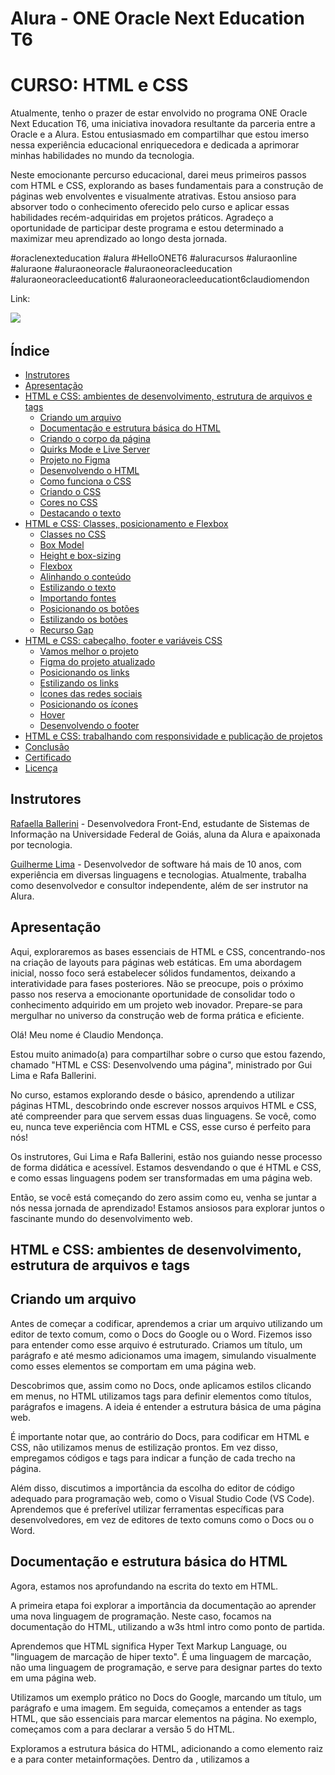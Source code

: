 # Alura - ONE Oracle Next Education T6
# CURSO: HTML e CSS

Atualmente, tenho o prazer de estar envolvido no programa ONE Oracle Next Education T6, uma iniciativa inovadora resultante da parceria entre a Oracle e a Alura. Estou entusiasmado em compartilhar que estou imerso nessa experiência educacional enriquecedora e dedicada a aprimorar minhas habilidades no mundo da tecnologia.

Neste emocionante percurso educacional, darei meus primeiros passos com HTML e CSS, explorando as bases fundamentais para a construção de páginas web envolventes e visualmente atrativas. Estou ansioso para absorver todo o conhecimento oferecido pelo curso e aplicar essas habilidades recém-adquiridas em projetos práticos. Agradeço a oportunidade de participar deste programa e estou determinado a maximizar meu aprendizado ao longo desta jornada.

#oraclenexteducation #alura #HelloONET6 #aluracursos #aluraonline #aluraone #aluraoneoracle #aluraoneoracleeducation #aluraoneoracleeducationt6 #aluraoneoracleeducationt6claudiomendon

Link: 

![](img/imagemgamer.png)

## Índice

- [Instrutores](#instrutor)
- [Apresentação](#apresentacao)
- [HTML e CSS: ambientes de desenvolvimento, estrutura de arquivos e tags](#htmlcss01)
    - [Criando um arquivo](#criandoarquivo)
    - [Documentação e estrutura básica do HTML](#documentacao)
    - [Criando o corpo da página](#corpo)
    - [Quirks Mode e Live Server](#quirks)
    - [Projeto no Figma](#projetofigma)
    - [Desenvolvendo o HTML](#desenvolvendohtml)
    - [Como funciona o CSS](#comofuncionacss)
    - [Criando o CSS](#criandocss)
    - [Cores no CSS](#corescss)
    - [Destacando o texto](#destacandotexto)
- [HTML e CSS: Classes, posicionamento e Flexbox](#htmlcss02)
    - [Classes no CSS](#classescss)
    - [Box Model](#boxmodel)
    - [Height e box-sizing](#heightboxsizing)
    - [Flexbox](#flexbox)
    - [Alinhando o conteúdo](#alinhandoconteudo)
    - [Estilizando o texto](#estilizandotexto)
    - [Importando fontes](#importandofontes)
    - [Posicionando os botões](#posicionandobotao)
    - [Estilizando os botões](#estilizandobotao)
    - [Recurso Gap](#recursogap)
- [HTML e CSS: cabeçalho, footer e variáveis CSS](#htmlcss03)
    - [Vamos melhor o projeto](#melhorandoprojeto)
    - [Figma do projeto atualizado](#figmaatualizado)
    - [ Posicionando os links](#posicionandolinks)
    - [Estilizando os links](#estilizandolinks)
    - [ Ícones das redes sociais](#iconesredessociais)
    - [Posicionando os ícones](#posicionandoicones)
    - [Hover](#hover)
    - [Desenvolvendo o footer](#desenvolvendofooter)
- [HTML e CSS: trabalhando com responsividade e publicação de projetos](#htmlcss04)
- [Conclusão](#conclusao)
- [Certificado](#certificado)
- [Licença](#licença)

## <a name="instrutor"> Instrutores </a>

[Rafaella Ballerini](https://github.com/rafaballerini) - Desenvolvedora Front-End, estudante de Sistemas de Informação na Universidade Federal de Goiás, aluna da Alura e apaixonada por tecnologia.

[Guilherme Lima](https://github.com/guilhermeonrails) - Desenvolvedor de software há mais de 10 anos, com experiência em diversas linguagens e tecnologias. Atualmente, trabalha como desenvolvedor e consultor independente, além de ser instrutor na Alura.

## <a name="apresentacao"> Apresentação </a>

 Aqui, exploraremos as bases essenciais de HTML e CSS, concentrando-nos na criação de layouts para páginas web estáticas. Em uma abordagem inicial, nosso foco será estabelecer sólidos fundamentos, deixando a interatividade para fases posteriores. Não se preocupe, pois o próximo passo nos reserva a emocionante oportunidade de consolidar todo o conhecimento adquirido em um projeto web inovador. Prepare-se para mergulhar no universo da construção web de forma prática e eficiente.

 Olá! Meu nome é Claudio Mendonça.

Estou muito animado(a) para compartilhar sobre o curso que estou fazendo, chamado "HTML e CSS: Desenvolvendo uma página", ministrado por Gui Lima e Rafa Ballerini.

No curso, estamos explorando desde o básico, aprendendo a utilizar páginas HTML, descobrindo onde escrever nossos arquivos HTML e CSS, até compreender para que servem essas duas linguagens. Se você, como eu, nunca teve experiência com HTML e CSS, esse curso é perfeito para nós!

Os instrutores, Gui Lima e Rafa Ballerini, estão nos guiando nesse processo de forma didática e acessível. Estamos desvendando o que é HTML e CSS, e como essas linguagens podem ser transformadas em uma página web.

Então, se você está começando do zero assim como eu, venha se juntar a nós nessa jornada de aprendizado! Estamos ansiosos para explorar juntos o fascinante mundo do desenvolvimento web.

## <a name="htmlcss01"> HTML e CSS: ambientes de desenvolvimento, estrutura de arquivos e tags </a>

## <a name="criandoarquivo"> Criando um arquivo </a>

Antes de começar a codificar, aprendemos a criar um arquivo utilizando um editor de texto comum, como o Docs do Google ou o Word. Fizemos isso para entender como esse arquivo é estruturado. Criamos um título, um parágrafo e até mesmo adicionamos uma imagem, simulando visualmente como esses elementos se comportam em uma página web.

Descobrimos que, assim como no Docs, onde aplicamos estilos clicando em menus, no HTML utilizamos tags para definir elementos como títulos, parágrafos e imagens. A ideia é entender a estrutura básica de uma página web.

É importante notar que, ao contrário do Docs, para codificar em HTML e CSS, não utilizamos menus de estilização prontos. Em vez disso, empregamos códigos e tags para indicar a função de cada trecho na página.

Além disso, discutimos a importância da escolha do editor de código adequado para programação web, como o Visual Studio Code (VS Code). Aprendemos que é preferível utilizar ferramentas específicas para desenvolvedores, em vez de editores de texto comuns como o Docs ou o Word.

## <a name="documentacao"> Documentação e estrutura básica do HTML </a>

Agora, estamos nos aprofundando na escrita do texto em HTML.

A primeira etapa foi explorar a importância da documentação ao aprender uma nova linguagem de programação. Neste caso, focamos na documentação do HTML, utilizando a w3s html intro como ponto de partida.

Aprendemos que HTML significa Hyper Text Markup Language, ou "linguagem de marcação de hiper texto". É uma linguagem de marcação, não uma linguagem de programação, e serve para designar partes do texto em uma página web.

Utilizamos um exemplo prático no Docs do Google, marcando um título, um parágrafo e uma imagem. Em seguida, começamos a entender as tags HTML, que são essenciais para marcar elementos na página. No exemplo, começamos com a <!DOCTYPE html> para declarar a versão 5 do HTML.

Exploramos a estrutura básica do HTML, adicionando a <html> como elemento raiz e a <head> para conter metainformações. Dentro da <head>, utilizamos a <title> para dar um título à página, como "Portfolio", por exemplo.

Ao salvar e abrir o arquivo no navegador, pudemos ver o título refletido na aba do navegador. O próximo passo é abordar o conteúdo real da página. 

**Documentação: Guia Essencial para Desenvolvedores**

**O que é Documentação?**

A documentação é essencial para entender linguagens, ferramentas e bibliotecas na programação.

**Importância**

Guia valioso no aprendizado e desenvolvimento de aplicações.

**Quando Utilizar?**

- Compreender métodos
- Conhecer comandos e recursos
- Lembrar funcionalidades

**Outras Formas de Ajuda**

- **Comunidades:**
  - [Stack Overflow](https://stackoverflow.com/): Ampla comunidade de ajuda em programação.

**Recursos Recomendados**

- **Documentação HTML:**
  - [w3schools](https://www.w3schools.com/html/): Excelente fonte para aprender HTML.

- **Comunidades Front-End:**
  - [Artigo na Alura](link_artigo_comunidades_frontend): Explore comunidades Front-End.

Documentação e comunidades são aliadas no crescimento profissional. Aproveite esses recursos para aprimorar suas habilidades e conhecimentos.

## <a name="corpo"> Criando o corpo da página </a>

Começamos a construção de uma página web básica. Inicialmente, adicionamos a meta informação title, visível na aba do navegador. A seguir, nos concentramos na estrutura do corpo da página.

Retornando à documentação do HTML, utilizamos as tags essenciais para definir a estrutura do HTML5. A meta informação title foi seguida pela abertura e fechamento da tag  "body", que representa o corpo visível da página.

Dentro do corpo, adicionamos um título "h1" com o texto "Isso é um título" e um parágrafo  "p" com o texto "Isso é um parágrafo". Para dar mais contexto à página, inserimos uma imagem "img" com a tag de atributo src apontando para a imagem "html.png". Além disso, adicionamos a propriedade alt para fornecer um texto alternativo, melhorando a acessibilidade.

O código até agora:
````
<!DOCTYPE html>
<html>
    <head>
        <title>Portfolio</title>
    </head>
    <body>
        <h1>Isso é um título</h1>
        <p>Isso é um parágrafo</p>
        <img src="html.png" alt="Logo do HTML 5">
    </body>
</html>
````
![](img/tela01.png)

Essas são as primeiras etapas na construção da nossa página. Vamos continuar aprendendo e adicionando mais elementos conforme avançamos no curso! 😊

## <a name="quirks"> Quirks Mode e Live Server </a>

No curso, estamos trabalhando em uma página web aprimorada com vários elementos. Vamos agora experimentar um pouco com o código.

Ao seguir a documentação, surge uma dúvida: o que acontece se removermos uma propriedade específica? Vamos testar! Por exemplo, podemos retirar a linha "<! DOCTYPE html>".

````
<html>
    <head>
        <title>Portfolio</title>
    </head>
    <body>
        <h1>Isso é um título</h1>
        <p>Isso é um parágrafo</p>
        <img src="html.png" alt="Logo do HTML 5">
    </body>
</html>
````
Ao visualizar no navegador, percebemos que a aparência não mudou. No entanto, ao inspecionar o código-fonte, notamos uma mensagem indicando que a página está em "Modo Quirks". Isso ocorre porque o "! DOCTYPE html" é crucial para informar ao navegador que estamos usando HTML5.

Para corrigir isso, basta adicionar novamente o "! DOCTYPE html".

Outra melhoria que podemos fazer é tornar o processo de visualização mais dinâmico. Vamos adicionar a extensão "Live Server" no VS Code. Ela permitirá atualizações automáticas ao salvarmos o arquivo. Após instalar a extensão, basta clicar em "Go Live" na barra inferior do VS Code.

Agora, ao fazer alterações no código e salvar, a página é automaticamente atualizada no navegador. Isso proporciona uma experiência mais fluida e facilita o desenvolvimento.

Experimentem explorar o código e fazer pequenas modificações para entender melhor o impacto.

## <a name="projetofigma"> Projeto no Figma </a>

Estamos prontos para começar efetivamente nosso projeto de desenvolvimento web. Até agora, passamos por testes, aprendemos a escrever títulos e configuramos o VSCode para nossa programação. Como desenvolvedores, surge a questão: devemos criar uma página de portfólio do zero, com nossos estilos exclusivos, ou basear-nos em um modelo pronto?

No nosso caso, somos o segundo tipo de profissional, encarregados de codificar uma página web já desenhada. Nossa designer, Isa, da Escola de Front-End da Alura, criou o layout que estamos usando. Ela conduziu uma pesquisa extensiva para garantir uma experiência do usuário (UX/UI) eficaz.

Isa utilizou o Figma, uma ferramenta popular para designers, e compartilhou o projeto conosco. Agora, temos acesso a todas as informações necessárias para codificar as páginas neste curso. A tela inicial do projeto no Figma apresenta dois blocos de conteúdo, lado a lado, com detalhes específicos sobre cores, texto, botões e imagens.

![](img/tela02.png)

Link: [Projeto no Figma](https://www.figma.com/file/lCj0eDZEm5n1M4pPuRHKwN/Portfolio---Curso-1-(Copy)-(Community)?type=design&node-id=0-1&mode=design&t=qDXdzjGz1Q6nysOz-0)


O próximo passo é entender como trabalhar a partir das informações fornecidas pelo Figma. Ao clicarmos nos elementos, podemos acessar detalhes importantes na aba "Design", como largura, altura, formato e cores. Além disso, a aba "Inspect" nos fornece valores adicionais para as propriedades, incluindo código CSS.

Nosso desafio agora é transformar essas informações em páginas web, codificando o HTML das telas já construídas. Ao analisar a estrutura no Figma, identificamos a disposição do título, parágrafo, botões e imagem da desenvolvedora. Vamos utilizar HTML para criar a estrutura dos elementos e CSS para aplicar estilos, como cores, formatos e posicionamento.

Teremos a liberdade de personalizar o conteúdo textual, cores e outras propriedades conforme necessário. Nosso próximo passo será começar a trabalhar com o HTML para transformar o design visualizado no Figma em uma página web funcional.

## <a name="desenvolvendohtml"> Desenvolvendo o HTML </a>

Estou seguindo o curso de desenvolvimento web e atualmente estou trabalhando na estruturação da minha página utilizando HTML. No momento, estou focado em organizar o conteúdo dentro da tag < main > do meu arquivo index.html.

Primeiramente, identifiquei os elementos principais da minha página a partir do design fornecido no Figma. A Rafaella e o Guilherme, que estão conduzindo o curso, sugeriram começar a trabalhar da esquerda para a direita e de cima para baixo. Então, iniciei com o título, usando a tag < h1 >, que representa um cabeçalho. Copiei o texto do Figma e colei dentro dessa tag.

Em seguida, destaquei uma parte do título utilizando a tag < strong >, indicando ao navegador que essa parte deve ser enfatizada. Isso não alterou visualmente, mas é uma marcação semântica importante.

Depois, adicionei um parágrafo utilizando a tag < p > e copiei o texto correspondente do Figma para dentro dessa tag. Avancei adicionando dois links, representados pela tag < a >, que servirão como botões para Instagram e GitHub. Por enquanto, esses links não são clicáveis visualmente.

Ao perceber isso, ajustei os links adicionando a propriedade href com os URLs correspondentes. Agora, ao clicar no link do Instagram, por exemplo, será redirecionado para o perfil da Rafaella.

Por fim, inseri uma imagem usando a tag < img >, baixada diretamente do Figma e salva na mesma pasta do projeto. A propriedade alt foi utilizada para descrever a imagem de maneira acessível.

No entanto, apesar de ter estruturado os elementos, ainda falta estilizar a página para que ela se assemelhe ao design original no Figma. Esse será o próximo passo do curso.

![](img/tela03.png)

## <a name="comofuncionacss"> Como funciona o CSS </a>

Estou aprendendo a estilizar minha página web após ter estruturado o HTML. O objetivo agora é tornar a página visualmente atraente e semelhante ao design original no Figma. Guilherme e Rafaella, os instrutores do curso, enfatizaram a importância do CSS (Cascading Style Sheets) para esse propósito.

O CSS controla como os elementos HTML devem ser exibidos na tela, incluindo cores, tamanhos, formas e posicionamentos. Ao consultar a documentação no [W3Schools](https://www.w3schools.com/css/default.asp), aprendi que o CSS economiza trabalho, pois pode ser aplicado a várias páginas web de uma vez, e é armazenado em arquivos .css separados.

Explorando uma demonstração no W3Schools, vi como diferentes estilos podem ser aplicados a um mesmo HTML usando diferentes arquivos .css. Isso me deu uma compreensão prática de como escrever em CSS.

Assim como no HTML, existem palavras-chave específicas no CSS para realizar ações. Focarei nas propriedades principais para começar. A documentação destaca a importância do CSS ao resolver o problema de misturar marcação e estilização no HTML. O CSS foi introduzido para isolar essas responsabilidades, facilitando a manutenção e o desenvolvimento.

Ao usar um arquivo de folha de estilo externo (.css), posso alterar a aparência de um site inteiro modificando apenas esse arquivo. Essa separação entre o HTML e o CSS simplifica o processo e melhora a organização do código.

Agora, estou pronto para começar a escrever e aplicar o CSS ao meu projeto, personalizando cores, tamanhos e formatos para obter a aparência desejada.

## <a name="criandocss"> Criando o CSS </a>

Estou aprendendo a estilizar minha página web, começando com o arquivo CSS. Inicialmente, defini o nome do arquivo como style.css, conforme sugestão dos instrutores do curso. Decidi começar pela cor de fundo e cor do texto da página.

Ao escrever o código no arquivo style.css, utilizei a tag body para abranger a página inteira. Defini a cor de fundo como preta (black) e a cor do texto como branca (white). No entanto, ao verificar no navegador, percebi que as alterações não estavam sendo aplicadas.

Descobri que precisava linkar o arquivo CSS ao HTML. Fiz isso adicionando a tag < link > no < head > do meu arquivo index.html, indicando a relação como "stylesheet" e o arquivo CSS como "styles.css".

Após essa correção, consegui visualizar a cor de fundo preta e o texto em branco na página. No entanto, notei que os links de "Instagram" e "Github" ainda estavam em azul e sublinhados. Essa questão será abordada em etapas posteriores do curso.

![](img/tela04.png)

## <a name="corescss"> Cores no CSS </a>

Estou aprendendo a manipular cores em minha página web. Após estilizar a cor de fundo e do texto, percebi que a cor branca que usei não era a mesma do Figma. O Figma mostrou dois valores: #22D4FD para azul claro e #F6F6F6 para o branco. No entanto, ao aplicar #F6F6F6, o texto não ficou visível.

Descobri que para representar cores no CSS, é necessário adicionar um sinal de cerquilha (#) antes do valor da cor. Após essa correção, consegui visualizar o texto em branco sobre o fundo preto.

Aprendi que existem diferentes formas de representar cores no CSS, seja por palavras-chave como black e white, ou usando a Notação Hexadecimal RGB. Essa notação usa números de 0 a 9 e letras de A a F para representar cores. Por exemplo, o preto é #000000, e o branco é #ffffff.

Experimentei escolher cores usando ambas as formas: "purple" por palavra-chave e "#00ffff" pelo RGB. Embora o resultado não tenha sido ruim, percebi que as escolhas de cores podem ser aprimoradas.

Para isso, pesquisei sobre a "roda de cores Adobe" e explorei o [Adobe Colors](https://color.adobe.com/pt/create/color-wheel), uma ferramenta que gera paletas de cores harmônicas. Entendi a importância de escolher cores de forma estudada e harmônica, e foi sugerido deixar um desafio para pesquisar e escolher cores interessantes.

No código, substituí a cor black por #000000 em background-color, mantendo o texto em #F6F6F6. Ao salvar e rodar a aplicação, as cores foram aplicadas sem problemas.


- Escolha da Paleta de Cores para o Projeto

Chegou a hora de dar vida ao seu projeto escolhendo uma paleta de cores. Uma boa seleção de cores é crucial para proporcionar uma excelente experiência ao usuário e reforçar a identidade da sua página. Para ajudar nesse desafio, apresentamos algumas opções:

 - [Coolors](https://coolors.co/)
O Coolors possui uma interface clara e intuitiva. Com a barra de espaço, você pode criar várias combinações. Destaque para a opção de travar uma cor específica, permitindo a elaboração de combinações em torno dela.

![](img/coolors.gif)

 - [Adobe Color](https://color.adobe.com/)
O Adobe Color oferece uma "Color Wheel" ajustável para obter harmonias variadas. Aplica diversas regras de harmonia de cores, como análogo, monocromático, tríade, complementar, quadrado, composto, entre outros.

![](img/adobecolor.gif)

 - [Color Hunt](https://colorhunt.co/)
O Color Hunt dispõe de diversas paletas elaboradas. Encontre combinações por palavras-chave, como pastel, vintage, neon, ou crie a sua própria paleta.

![](img/colorhunt.gif)

 - [Color Tool - Material Design](https://material.io/resources/color/)
O Color Tool é excelente para criar, compartilhar e aplicar paletas de cores na interface do usuário. Também permite medir o nível de acessibilidade de combinações de cores.

![](img/colortool.gif)

## <a name="destacandotexto"> Destacando o texto </a>

Ao observar o design da minha página web, decidi destacar um trecho específico, "com um Front-End de qualidade!", com a cor azul. Para isso, adicionei a tag < strong > em index.html e utilizei o CSS para definir essa cor.

No arquivo style.css, apliquei a cor branca ao fundo e ao texto da página. Em seguida, selecionei a tag < strong > e defini a cor azul clara para o trecho destacado. Ao salvar e visualizar a página no navegador, confirmei que a estilização foi aplicada com sucesso.

No entanto, ao notar que outros trechos poderiam necessitar do mesmo destaque, como as tecnologias "React, HTML e CSS" em um parágrafo, testei a aplicação da tag < strong > nesse novo contexto. Constatando que a cor azul clara persistia, percebi que essa abordagem pode ser limitada, já que todas as instâncias dessa tag teriam a mesma cor.

Ao discutir com meu colega de curso, compreendi que, para futuros desenvolvimentos do projeto, precisaremos de uma solução mais flexível para destacar diferentes trechos de texto com cores distintas. Essa consideração será abordada em etapas subsequentes do curso.

![](img/tela05.png)

## <a name="htmlcss02"> HTML e CSS: Classes, posicionamento e Flexbox </a>

## <a name="classescss"> Classes no CSS </a>

Estou enfrentando uma situação onde desejo aplicar uma cor específica à tag strong sem que essa formatação seja estendida a todos os elementos que a utilizam. A solução para esse problema envolve o uso de classes no CSS.

Ao explorar o arquivo style.css, percebo que estou utilizando as tags body e strong como seletores do CSS, definindo as cores de fundo e de texto. No entanto, essa abordagem afeta todos os elementos com essas tags.

Decido aprender sobre o seletor de classe, uma técnica comum para resolver esse tipo de problema. Realizo uma pesquisa no Google sobre "classes CSS W3S" e encontro informações relevantes no site W3Schools.

Ao entender que um seletor .class no CSS seleciona elementos com atributos de uma classe específica, decido criar uma classe para o trecho de destaque em meu HTML. Adiciono a propriedade class à tag strong no arquivo index.html, nomeando a classe como "titulo-destaque".

Em seguida, retorno ao arquivo style.css e, em vez de selecionar a tag strong, utilizo o seletor de classe .titulo-destaque para definir a cor azul apenas para esse trecho específico.

Aprendo que a nomeação das classes deve ser significativa e fácil de entender, seguindo padrões que podem evoluir com o tempo. Nomeio a classe conforme o contexto, como "titulo-destaque".

Com essa abordagem, o destaque azul é aplicado apenas ao título específico, evitando afetar outros elementos com a tag strong. Entendo que o uso de classes oferece maior flexibilidade na estilização de elementos específicos, proporcionando uma melhor organização e manutenção do código.

## <a name="boxmodel"> Box Model </a>

Estou enfrentando desafios em relação à organização do layout. Ao adicionar cores com hexadecimal, percebo que o posicionamento não está adequado. O título parece estar grudado à lateral esquerda e ocupando uma linha inteira, assim como o parágrafo. Além disso, ao rolar a página, observo que os links e a imagem aparecem na mesma linha.

Essa aparente falta de controle no posicionamento é devido a um estilo padrão que já é aplicado quando desenvolvemos em HTML e CSS. Para resolver isso, utilizamos a modularidade e aplicamos um "reset CSS" para remover estilos padrões e ter controle total sobre o layout.

Existem diferentes tipos de reset para o CSS, desde os mais abrangentes até os mais simples. Optamos por resetar o espaçamento da página ajustando a margem e o padding. Ao explorar o "Box Model" (modelo de caixa) no W3S, compreendemos que cada elemento segue um modelo de caixa com margem, borda, padding e conteúdo.

Ao inspecionar os elementos na página com as DevTools, percebemos que a margem é o espaço externo ao conteúdo visível. Decidimos remover a margem de todos os elementos usando o seletor universal (*), que representa todos os elementos da página, e configuramos margin: 0 e padding: 0 no arquivo style.css.

Ao aplicar essas alterações, notamos que o espaçamento entre o conteúdo e a página desaparece, proporcionando maior controle sobre o layout. Esse é o passo inicial para melhorar a organização do projeto.

![](img/tela06.png)

## <a name="heightboxsizing"> Height e box-sizing </a>

No código CSS, definimos margin: 0 e padding: 0 para garantir a consistência das funcionalidades. Surge a questão de como assegurar que a página ocupe 100% da tela. Ao examinar o Figma do projeto, notamos dois blocos de conteúdo, lado a lado, em uma única tela. O desafio é garantir que a altura da tela seja totalmente ocupada.

Rafaella apresenta a solução: definir a altura do body como 100vh (viewport height) no arquivo style.css. Ela explica que isso se relaciona com a meta informação viewport no arquivo index.html, que define a altura da tela como 100% do viewport. Após a implementação, ao inspecionar o código, verifica-se que o body agora ocupa 100% da tela.

Guilherme alerta sobre a posição do "T" em height, enquanto Rafaella destaca a necessidade de garantir que elementos não ultrapassem a tela. Introduzem a propriedade box-sizing: border-box para controlar o dimensionamento dos elementos "filhos" dentro do elemento "pai". Essa propriedade é adicionada ao body no CSS, assegurando que nenhum elemento ultrapasse a página.

Visualmente, não há mudança perceptível, mas agora a página está protegida contra elementos que excedem os limites. Rafaella destaca a importância desse padrão para evitar frustrações ao manipular elementos "filhos" dentro do "pai" em projetos futuros.

 - O que é Viewport?

 A viewport, em computação gráfica, refere-se à área visível de um plano e é uma unidade de medida crucial no CSS para criar páginas web responsivas. Sua função é ajustar elementos proporcionalmente às diferentes dimensões de dispositivos, como computadores, tablets e celulares. Isso evita a apresentação desproporcional de elementos em páginas não responsivas. Se deseja explorar mais sobre esse tema e outros conceitos do desenvolvimento front-end, o artigo [Guia de Unidades no CSS](https://www.alura.com.br/artigos/guia-de-unidades-no-css?_gl=1*mtpszq*_ga*MTEwMDQ5Njk5LjE3MDUyMzcyODE.*_ga_1EPWSW3PCS*MTcwNjM1NDU3NC4zNy4xLjE3MDYzNTUxNDkuMC4wLjA.*_fplc*eG9DNzdBSzBaNEp4dm5lNndPTTlvTldTTUZIWU52WUF3bTNkVDVpanZ5UTZQZ0Y1S2xrd09UajNESmpSZjVVSzVyZGJUcUh6Y25qT0E3cEUzQjhuWjhKd3pqR0wzYVNVVU1KNVdKZFBoMkUxeXlSVlVXUVoxJTJGdm1wNjYzMnclM0QlM0Q.) é uma leitura recomendada. Ele abrange não apenas a viewport, mas também outras unidades e conceitos essenciais para desenvolvedores front-end.

## <a name="flexbox"> Flexbox </a>

Ao desenvolver meu projeto, percebi a necessidade de ajustar o posicionamento dos elementos para torná-lo mais esteticamente agradável. Queria ter o texto de um lado e a imagem do outro, mas sem utilizar medidas fixas que poderiam prejudicar a visualização em diferentes dispositivos.

Ao explorar as opções, descobri que o Flexbox seria uma solução eficaz para posicionar os elementos de forma mais dinâmica. Consultei a documentação do Flexbox, seguindo a prática constante de recorrer à documentação ao aprender algo novo.

 - [Mozilla sobre Flexbox](https://developer.mozilla.org/pt-BR/docs/Web/CSS/CSS_Flexible_Box_Layout/Conceitos_Basicos_do_Flexbox)
 - [A Complete Guide to Flexbox](https://css-tricks.com/snippets/css/a-guide-to-flexbox/)

Para implementar o Flexbox, adicionei a propriedade display: flex à classe "apresentacao", que representa o elemento "pai" contendo os elementos a serem posicionados. Isso por padrão colocou os elementos na mesma linha.

Em seguida, para centralizar os elementos na página, utilizei a propriedade align-items: center, que alinha os itens verticalmente de acordo com o elemento de maior altura (a imagem, no meu caso). Isso resultou em uma apresentação mais harmoniosa, com o texto e a imagem centralizados em relação um ao outro.

![](img/tela07.png)

## <a name="alinhandoconteudo"> Alinhando o conteúdo </a>

Ao explorar o desenvolvimento do meu projeto, observei que, ao utilizar o Flexbox para posicionar os elementos, o título, texto e botões do lado esquerdo pareciam formar um único bloco, enquanto a imagem ficava separada. Ao analisar o design no Figma, percebi que queria criar um espaço entre esses dois blocos.

Para alcançar isso, agrupei os elementos do lado esquerdo (título, texto, botões) em uma tag < section > separada da tag da imagem. Isso criou dois elementos filhos no contêiner principal.

Ao aplicar display: flex ao contêiner principal, os elementos foram dispostos em linha, mas ainda estavam muito próximos. Utilizei justify-content: space-between para criar um espaço entre os dois elementos.

Entretanto, notei que os elementos estavam colados nos cantos da tela. Para melhorar isso, adicionei uma margem ao contêiner principal usando a propriedade margin. Ajustei o valor da margem para 10%, o que resultou em uma aparência mais equilibrada entre os elementos e uma maior semelhança com o design no Figma.

![](img/tela08.png)

## <a name="estilizandotexto"> Estilizando o texto </a>

Ao analisar minha aplicação, percebi que a seção de texto não estava conforme o esperado em termos de tamanho. Decidi ajustar isso, adicionando uma classe chamada "apresentacao__conteudo" à minha tag <section> no HTML. Em seguida, no arquivo CSS, defini uma largura específica para essa classe, utilizando informações do Figma.

Ao observar a largura da seção, notei que o tamanho do título também precisava ser ajustado. Criei uma nova classe chamada "apresentacao__conteudo__titulo" e defini o tamanho da fonte para 36 pixels, conforme o Figma.

Além disso, identifiquei que o subtítulo (parágrafo) também precisava de ajustes. Criei uma classe chamada "apresentacao__conteudo__texto" e defini o tamanho da fonte para 24 pixels, conforme as informações do Figma.

Ao aplicar essas mudanças, consegui alinhar o tamanho dos elementos da seção de texto conforme esperado, aproximando minha aplicação do design desejado no Figma.

![](img/tela09.png)

## <a name="importandofontes"> Importando fontes </a>

Ao revisar meu projeto, percebi que a aparência das fontes no Figma diferia da minha página. Para corrigir isso, decidi importar as fontes do Figma para o projeto. Utilizei o [Google Fonts](https://fonts.google.com/) para acessar as fontes desejadas, Krona One para o título e Montserrat para o parágrafo.

Ao acessar o [Google Fonts](https://fonts.google.com/), pesquisei e selecionei as fontes desejadas. Em seguida, copiei o código de importação fornecido pelo [Google Fonts](https://fonts.google.com/), que incluía as fontes Krona One e Montserrat.

No arquivo CSS, substituí o trecho de importação anterior pelo novo código. Em seguida, apliquei as fontes aos elementos HTML desejados. No caso do título, adicionei a propriedade font-family para Krona One, e para o parágrafo, adicionei a propriedade font-family para Montserrat.

Ao salvar e visualizar a página no navegador, confirmei que as fontes estavam agora alinhadas com o design do Figma.

![](img/tela10.png)

## <a name="posicionandobotao"> Posicionando o botão </a>

No meu projeto, percebi que os botões de Instagram e Github não estavam estilizados. Para resolver isso, decidi agrupá-los dentro de uma < div > no arquivo HTML, chamada de apresentacao__links. Esta div serve apenas para fins visuais e não possui um significado semântico específico.

Em seguida, fui para o arquivo CSS e criei uma classe chamada .apresentacao__links. Dentro dessa classe, utilizei Flexbox para posicionar os botões horizontalmente. Adicionei as propriedades display: flex e justify-content: space-between para obter o espaçamento desejado entre os botões.

Ao salvar o código e visualizar a página no navegador, confirmei que os botões agora estavam separados e alinhados conforme o design proposto no Figma.

![](img/tela11.png)

## <a name="estilizandobotao"> Estilizando o botão </a>

Na aula de estilização de botões, percebi que precisava melhorar a aparência dos botões "Instagram" e "Github". No Figma, observei que ambos têm características semelhantes, como formato de retângulo com bordas arredondadas, fundo azul e a mesma fonte sem serifa.

Decidi criar uma classe chamada "apresentacao__links__link" para aplicar o estilo comum aos dois botões. No arquivo HTML, adicionei essa classe às tags âncora correspondentes aos botões.

Em seguida, fui para o arquivo CSS e estilizei os botões. Defini o background-color com a cor azul obtida do Figma, ajustei a largura, centralizei o texto, arredondei as bordas com border-radius, defini o tamanho da fonte e adicionei um espaçamento entre o conteúdo e as bordas usando padding. Além disso, removi o sublinhado com text-decoration: none, defini a cor do texto e a fonte.

Ao analisar o resultado no navegador, percebi que os botões estavam mais parecidos com o design proposto no Figma. Então, continuei refinando detalhes, como adicionar um peso de fonte específico (600) para corresponder ao Figma, buscando a fonte Montserrat no Google Fonts e ajustando o estilo conforme necessário.

No final, observei a melhoria significativa no visual dos botões, deixando o projeto mais próximo do design original no Figma.

![](img/tela12.png)

## <a name="recursogap"> Recurso Gap </a>

Durante o curso, percebi que alguns detalhes no layout do meu projeto estavam diferentes do design no Figma. O espaçamento entre os elementos não estava alinhado conforme o esperado.

Para ajustar isso, lembrei que havia definido uma margem de 10% para a classe .apresentacao no arquivo style.css. Isso estava impactando na disposição dos elementos. Decidi corrigir isso ajustando a margem para 15%.

Além disso, notei que os elementos textuais estavam muito próximos, e no Figma identifiquei que deveriam ter um espaçamento de 40 pixels. Utilizando o Flexbox, modifiquei a direção dos elementos para column e adicionei um espaçamento entre eles usando a propriedade gap.

Ao testar no navegador, observei que os blocos de texto e a imagem se posicionaram mais ao centro da tela, proporcionando uma disposição mais próxima do design desejado no Figma. Com esses ajustes, o projeto já estava mais alinhado com as expectativas.

![](img/tela13.png)

## <a name="htmlcss03"> HTML e CSS: Responsividade e Pseudo-classes </a>

## <a name="melhorandoprojeto"> Melhorando o projeto </a>

Durante o curso, recebemos a tarefa de aprimorar um projeto existente, incorporando novas funcionalidades à interface. Uma das principais metas é a implementação de uma nova tela, refinando ainda mais o projeto. Uma das melhorias incluirá a exibição de ícones ao lado dos links, proporcionando uma experiência visual aprimorada.

Um aspecto crucial do projeto será a implementação da navegação entre as telas, utilizando um cabeçalho que permitirá a transição suave de uma tela para outra. Além disso, exploraremos detalhes relacionados ao código, como a capacidade de alterar as cores do projeto inteiro a partir de um único local no código. Essa abordagem eficiente facilitará a personalização e manutenção do visual do projeto.

## <a name="figmaatualizado"> Figma do projeto atualizado </a>

Estou enfrentando um novo desafio em meu curso, onde estamos focando na atualização de uma aplicação. No mundo real, é comum desenvolver uma tela e, posteriormente, precisar atualizá-la para incluir novas funcionalidades. Isso acontece frequentemente em sistemas de software, páginas web e aplicações.

Durante o curso, meu instrutor Guilherme explicou que, embora não sejamos uma empresa de e-commerce, nosso projeto precisa passar por uma atualização, resultando em uma nova tela. Utilizamos o Figma para visualizar a versão atualizada, que apresenta um fundo preto e dois textos em negrito na cor ciano ("Home" e "Sobre mim") na parte superior.

A tela possui dois blocos de conteúdo centralizados, com o bloco esquerdo contendo um título em branco seguido de um parágrafo na cor branca, apresentando informações sobre Claudio Mendonça. Abaixo, há um subtítulo em negrito, seguido por três botões pretos com ícones no interior. O bloco direito exibe uma fotografia colorida minha Claudio Mendonça com um destaque ciano ao redor, além de uma barra inferior na cor ciano com o texto "Desenvolvido por Claudio Mendonça".

Durante a discussão com Rafaella, eles mencionaram que os botões e o subtítulo "Acesse minhas redes" agora têm apenas uma borda ciano, e há ícones nos botões. Além disso, os menus "Home" e "Sobre mim" foram adicionados na parte superior.

No decorrer do curso, também foi introduzida uma nova página, acessada pelo menu "Sobre mim". Essa tela mantém o cabeçalho e o rodapé semelhantes, mas o conteúdo central difere. No bloco esquerdo, há um título "Sobre mim" e dois parágrafos de texto "Lorem ipsum". O bloco direito exibe novamente a fotografia de Claudio Mendonça, com uma barra inferior ciano contendo o texto "Desenvolvido por Claudio Mendonça".

Durante a análise comparativa das duas páginas, Guilherme e Rafaella destacaram que os estilos são semelhantes, mas as disposições e tamanhos de texto variam. Eles discutiram a possível aplicação de Flexbox na horizontal ou vertical para os blocos de biografia, ressaltando que esse tipo de decisão é comum no desenvolvimento web.

A próxima etapa do curso envolverá a implementação dessa nova atualização em nosso projeto.

![](img/tela14.png)

## <a name="posicionandolinks"> Posicionando os links </a>

Estou trabalhando em um projeto durante o curso e precisamos fazer algumas atualizações na página. Inicialmente, discutimos por onde começar: cabeçalho, rodapé ou botões. Decidimos focar nos botões, já que há uma clara diferença entre a etapa anterior e a atual.

Ao examinar o código HTML no arquivo index.html, identificamos uma nova adição à página: um subtítulo antes dos links chamado "Acesse minhas redes:". Para incorporá-lo, adicionamos um < h2 > dentro da < div > que agrupa os botões. Optamos pelo < h2 > em vez do < h1 > para manter a consistência e evitar problemas de pesquisa no Google.

Ao visualizar a página no navegador, percebemos que o texto estava disposto de forma incorreta, à esquerda dos botões. Para corrigir isso, ajustamos o estilo no arquivo style.css. Modificamos o flex-direction para column dentro da classe .apresentacao__links, garantindo que os elementos fossem dispostos na vertical.

Para centralizar os elementos verticalmente e adicionar um espaçamento entre eles, utilizamos as propriedades align-items: center e gap: 32px. O align-items foi inserido na mesma classe .apresentacao__links.

Ao comparar com o design no Figma, notamos que os botões precisavam ter a mesma cor de fundo da página, uma imagem ao lado do texto e tamanhos diferentes. Essas alterações serão implementadas nas próximas etapas do projeto.

![](img/tela15.png)

## <a name="estilizandolinks"> Estilizando os links </a>

Estamos trabalhando na estilização de um projeto web durante o curso, e a última tarefa envolve ajustes nos links e botões da página. Primeiramente, corrigimos a formatação dos links e decidimos estilizar o subtítulo. Para isso, criamos uma nova classe no arquivo HTML e, em seguida, iniciamos a estilização no arquivo CSS.

Optamos por utilizar a fonte "Krona One" para o subtítulo, conforme especificado no design do projeto no Figma. Ajustamos também o peso e o tamanho da fonte, seguindo as informações obtidas no Figma. Em seguida, passamos para a estilização dos botões, removendo o fundo ciano, alterando a cor do texto e adicionando uma borda sólida.

Comentamos partes do código no CSS para facilitar possíveis ajustes futuros e mantivemos a formatação desejada nos botões. Exploramos a propriedade "border" no CSS, destacando a espessura, o estilo (no caso, sólido) e a cor da borda.

Após esses ajustes, notamos que os botões estavam mais largos do que o design original. Verificamos as dimensões no Figma e ajustamos a largura dos botões no CSS. Também modificamos a borda, tornando-a menos arredondada para corresponder ao design.

Finalmente, discutimos a ausência de ícones nos botões e planejamos adicioná-los em etapas subsequentes do curso.

![](img/tela16.png)

## <a name="iconesredessociais"> Ícones das redes sociais </a>

Estou trabalhando no curso e agora estou adicionando ícones aos links da minha página web. No código, inicialmente, eu ajustei os links para incluir os ícones do Github, LinkedIn e Twitch, de acordo com o design no Figma. Para isso, criei uma pasta chamada "assets" para armazenar as imagens dos ícones.

Em seguida, realizei o download das imagens dos ícones e as inseri na pasta "assets". No código HTML, atualizei o caminho da imagem principal, "imagem.png", para refletir a nova localização na pasta "assets".

Depois, inseri as tags < img > para cada ícone nas respectivas seções dos links, usando os endereços das imagens baixadas. Então, copiei e colei a estrutura para os links do LinkedIn e Twitch, ajustando os endereços e os textos conforme necessário.

Ao salvar o código, abri a página no navegador e observei os três botões com os ícones alinhados à esquerda do texto. No entanto, percebi que eles estavam desalinhados verticalmente. O próximo passo será ajustar a estilização para corrigir esse problema.

![](img/tela17.png)

## <a name="posicionandoicones"> Posicionando os ícones </a>

Estou avançando no curso e agora estou ajustando o alinhamento dos ícones e textos nos botões das redes sociais da minha página web. No arquivo style.css, dentro da classe .apresentacao__links__link{}, utilizei a propriedade display: flex para permitir o uso do Flexbox, uma técnica de layout no CSS.

Em seguida, adicionei justify-content: center para centralizar os elementos horizontalmente dentro do botão. No entanto, percebi que os ícones e textos estavam muito próximos, então consultei o design no Figma e descobri que há um espaçamento de 16 pixels entre eles.

Para resolver isso, adicionei a propriedade gap: 16px, garantindo um espaçamento adequado entre os elementos. Ao salvar o código e verificar a página no navegador, observei que os ícones e textos estão agora centralizados e separados por um espaço adequado dentro dos botões das redes sociais.

![](img/tela18.png)

## <a name="hover"> Hover </a>

Estou progredindo no curso e agora estou implementando um efeito de destaque nos botões da minha página de portfólio ao passar o mouse sobre eles, conhecido como Hover.

No Figma, os designers forneceram dois ícones para representar o estado normal do botão e o destaque do Hover, preenchido na cor #272727, um tom mais claro que a cor de fundo original. Vamos aplicar esse efeito à nossa página.

No CSS, utilizo a classe .apresentacao__links__link para estilizar os botões. Adiciono a pseudo-classe :hover, indicando que as configurações dentro dela serão aplicadas quando o mouse estiver sobre o botão.

Dentro de .apresentacao__links__link:hover, defino a propriedade background-color com a cor #272727, conforme especificado no Figma. Essa alteração faz com que a cor do botão mude ao passar o mouse sobre ele.

Ao salvar o código e visualizar a página no navegador, observo que os botões agora respondem ao Hover, mudando de cor quando o cursor está sobre eles. Isso fornece um feedback visual agradável, indicando interação com os botões.

![](img/tela19.png)

## <a name="desenvolvendofooter"> Desenvolvendo o footer </a>

Agora, estou trabalhando no desenvolvimento do rodapé da página do meu projeto. Inicialmente, copio o texto "Desenvolvido por Alura" do Figma e o adiciono à tag < footer > no arquivo HTML.

Para estilizar o rodapé, crio uma classe chamada "rodape" no arquivo CSS. Defino a cor do texto como preta, o fundo como azul claro (#22D4FD), adiciono um espaçamento interno (padding) de 24px, centralizo o texto, e ajusto a fonte para 'Montserrat' com tamanho 24px e peso 400.

Ao visualizar a página no navegador, percebo que a aparência está de acordo com o design no Figma. No entanto, observo que a faixa azul do rodapé está muito estreita. Para corrigir isso, ajusto o espaçamento entre a borda e o conteúdo usando a propriedade padding. Inicialmente, testo com um valor de 28px, mas, ao perceber que o espaçamento está muito grande, opto por usar padding de 24px.

Para garantir que o conteúdo seja centralizado na faixa azul, alinho o texto ao centro. Também defino a cor da fonte como preta (#000000) e a do fundo como azul claro (#22D4FD).

Além disso, reviso o código e removo a propriedade height: 100vh do body, pois agora há mais elementos na página e essa definição não é mais necessária.

Entendo que o uso do padding é mais adequado para ajustar os espaçamentos entre os elementos, e substituo as margens por paddings, testando valores como 5% e 8% para encontrar o espaçamento ideal entre os elementos da página.

Agora, estou pronta para prosseguir com o desenvolvimento do header.

![](img/tela20.png)





